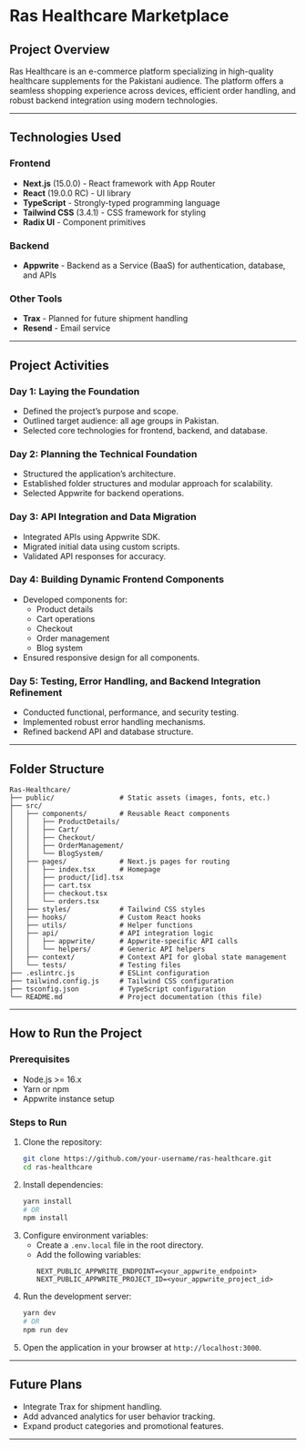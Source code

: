 # Ras Healthcare Marketplace

## Project Overview
Ras Healthcare is an e-commerce platform specializing in high-quality healthcare supplements for the Pakistani audience. The platform offers a seamless shopping experience across devices, efficient order handling, and robust backend integration using modern technologies.

---

## Technologies Used

### Frontend
- **Next.js** (15.0.0) - React framework with App Router
- **React** (19.0.0 RC) - UI library
- **TypeScript** - Strongly-typed programming language
- **Tailwind CSS** (3.4.1) - CSS framework for styling
- **Radix UI** - Component primitives

### Backend
- **Appwrite** - Backend as a Service (BaaS) for authentication, database, and APIs

### Other Tools
- **Trax** - Planned for future shipment handling
- **Resend** - Email service

---

## Project Activities

### Day 1: Laying the Foundation
- Defined the project’s purpose and scope.
- Outlined target audience: all age groups in Pakistan.
- Selected core technologies for frontend, backend, and database.

### Day 2: Planning the Technical Foundation
- Structured the application’s architecture.
- Established folder structures and modular approach for scalability.
- Selected Appwrite for backend operations.

### Day 3: API Integration and Data Migration
- Integrated APIs using Appwrite SDK.
- Migrated initial data using custom scripts.
- Validated API responses for accuracy.

### Day 4: Building Dynamic Frontend Components
- Developed components for:
  - Product details
  - Cart operations
  - Checkout
  - Order management
  - Blog system
- Ensured responsive design for all components.

### Day 5: Testing, Error Handling, and Backend Integration Refinement
- Conducted functional, performance, and security testing.
- Implemented robust error handling mechanisms.
- Refined backend API and database structure.

---

## Folder Structure
```
Ras-Healthcare/
├── public/                # Static assets (images, fonts, etc.)
├── src/
│   ├── components/        # Reusable React components
│   │   ├── ProductDetails/
│   │   ├── Cart/
│   │   ├── Checkout/
│   │   ├── OrderManagement/
│   │   └── BlogSystem/
│   ├── pages/             # Next.js pages for routing
│   │   ├── index.tsx      # Homepage
│   │   ├── product/[id].tsx
│   │   ├── cart.tsx
│   │   ├── checkout.tsx
│   │   └── orders.tsx
│   ├── styles/            # Tailwind CSS styles
│   ├── hooks/             # Custom React hooks
│   ├── utils/             # Helper functions
│   ├── api/               # API integration logic
│   │   ├── appwrite/      # Appwrite-specific API calls
│   │   └── helpers/       # Generic API helpers
│   ├── context/           # Context API for global state management
│   └── tests/             # Testing files
├── .eslintrc.js           # ESLint configuration
├── tailwind.config.js     # Tailwind CSS configuration
├── tsconfig.json          # TypeScript configuration
└── README.md              # Project documentation (this file)
```

---

## How to Run the Project

### Prerequisites
- Node.js >= 16.x
- Yarn or npm
- Appwrite instance setup

### Steps to Run
1. Clone the repository:
   ```bash
   git clone https://github.com/your-username/ras-healthcare.git
   cd ras-healthcare
   ```
2. Install dependencies:
   ```bash
   yarn install
   # OR
   npm install
   ```
3. Configure environment variables:
   - Create a `.env.local` file in the root directory.
   - Add the following variables:
     ```env
     NEXT_PUBLIC_APPWRITE_ENDPOINT=<your_appwrite_endpoint>
     NEXT_PUBLIC_APPWRITE_PROJECT_ID=<your_appwrite_project_id>
     ```
4. Run the development server:
   ```bash
   yarn dev
   # OR
   npm run dev
   ```
5. Open the application in your browser at `http://localhost:3000`.

---

## Future Plans
- Integrate Trax for shipment handling.
- Add advanced analytics for user behavior tracking.
- Expand product categories and promotional features.

---
